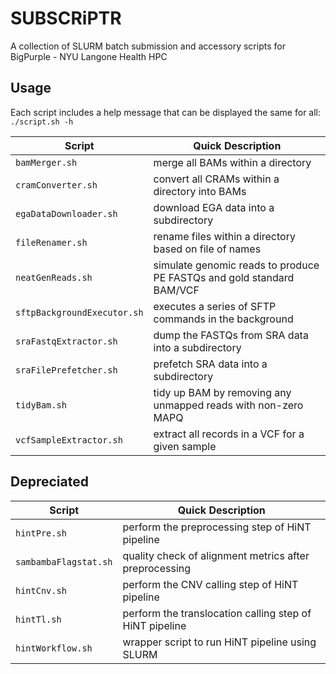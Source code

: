 # SUBSCRiPTR
A collection of SLURM batch submission and accessory scripts for BigPurple - NYU Langone Health HPC

## Usage
Each script includes a help message that can be displayed the same for all: `./script.sh -h`

| Script | Quick Description |
| --- | --- |
| `bamMerger.sh` | merge all BAMs within a directory |
| `cramConverter.sh` | convert all CRAMs within a directory into BAMs |
| `egaDataDownloader.sh` | download EGA data into a subdirectory |
| `fileRenamer.sh` | rename files within a directory based on file of names |
| `neatGenReads.sh` | simulate genomic reads to produce PE FASTQs and gold standard BAM/VCF |
| `sftpBackgroundExecutor.sh` | executes a series of SFTP commands in the background |
| `sraFastqExtractor.sh` | dump the FASTQs from SRA data into a subdirectory |
| `sraFilePrefetcher.sh` | prefetch SRA data into a subdirectory |
| `tidyBam.sh` | tidy up BAM by removing any unmapped reads with non-zero MAPQ |
| `vcfSampleExtractor.sh` | extract all records in a VCF for a given sample |

## Depreciated

| Script | Quick Description |
| --- | --- |
| `hintPre.sh` | perform the preprocessing step of HiNT pipeline |
| `sambambaFlagstat.sh` | quality check of alignment metrics after preprocessing |
| `hintCnv.sh` | perform the CNV calling step of HiNT pipeline |
| `hintTl.sh` | perform the translocation calling step of HiNT pipeline |
| `hintWorkflow.sh` | wrapper script to run HiNT pipeline using SLURM |
